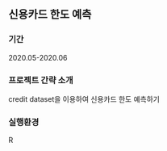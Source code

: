 ## 신용카드 한도 예측

### 기간
2020.05-2020.06

### 프로젝트 간략 소개
credit dataset을 이용하여 신용카드 한도 예측하기

### 실행환경
R
